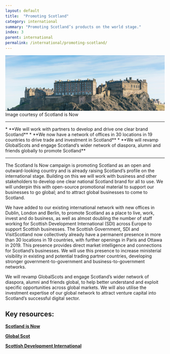 ```yaml
---
layout: default
title:  "Promoting Scotland"
category: international
summary: "Promoting Scotland’s products on the world stage."
index: 3
parent: international
permalink: /international/promoting-scotland/
---
```

![Scotland Photo](/assets/images/pageimages/international2.jpg)  
Image courtesy of Scotland is Now
<br>
<hr>
* **We will work with partners to develop and drive one clear brand Scotland**
* **We now have a network of offices in 30 locations in 19 countries to drive trade and investment in Scotland**
* **We will revamp GlobalScots and engage Scotland’s wider network of diaspora, alumni and friends globally to promote Scotland**

<hr>

The Scotland Is Now campaign is promoting Scotland as an open and outward-looking country and is already raising Scotland’s profile on the international stage. Building on this we will work with business and other stakeholders to develop one clear national Scotland brand for all to use. We will underpin this with open-source promotional material to support our businesses to go global; and to attract global businesses to come to Scotland.

We have added to our existing international network with new offices in Dublin, London and Berlin, to promote Scotland as a place to live, work, invest and do business, as well as almost doubling the number of staff working for Scottish Development International (SDI) across Europe to support Scottish businesses. The Scottish Government, SDI and VisitScotland now collectively already have a permanent presence in more than 30 locations in 19 countries, with further openings in Paris and Ottawa in 2019. This presence provides direct market intelligence and connections for Scotland’s businesses. We will use this presence to increase ministerial visibility in existing and potential trading partner countries, developing stronger government-to-government and business-to-government networks.

We will revamp GlobalScots and engage Scotland’s wider network of diaspora, alumni and friends global, to help better understand and exploit specific opportunities across global markets. We will also utilise the investment expertise of our global network to attract venture capital into Scotland’s successful digital sector.

## Key resources:
**[Scotland is Now](https://www.scotland.org)**   

**[Global Scot](https://www.globalscot.com/)**  

**[Scottish Development International](https://www.sdi.co.uk/)**  
